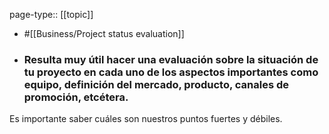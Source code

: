 page-type:: [[topic]]

- #[[Business/Project status evaluation]]

- ### Resulta muy útil hacer una evaluación sobre la situación de tu proyecto en cada uno de los aspectos importantes como equipo, definición del mercado, producto, canales de promoción, etcétera.

Es importante saber cuáles son nuestros puntos fuertes y débiles.




